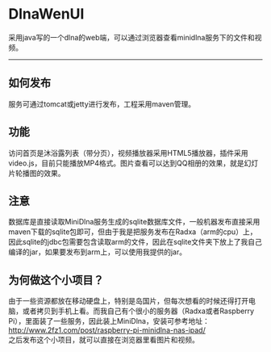 # DlnaWenUI
采用java写的一个dlna的web端，可以通过浏览器查看minidlna服务下的文件和视频。

---

## 如何发布
服务可通过tomcat或jetty进行发布，工程采用maven管理。

## 功能
访问首页是沐浴露列表（带分页），视频播放器采用HTML5播放器，插件采用video.js，目前只能播放MP4格式。图片查看可以达到QQ相册的效果，就是幻灯片轮播图的效果。

## 注意
数据库是直接读取MiniDlna服务生成的sqlite数据库文件，一般机器发布直接采用maven下载的sqlite包即可，但由于我是把服务发布在Radxa（arm的cpu）上，因此sqlite的jdbc包需要包含读取arm的文件，因此在sqlite文件夹下放上了我自己编译的jar，如果要发布到arm上，可以使用我提供的jar。

## 为何做这个小项目？
由于一些资源都放在移动硬盘上，特别是岛国片，但每次想看的时候还得打开电脑，或者拷贝到手机上看。而我自己有个很小的服务器（Radxa或者Raspberry Pi），里面装了一些服务，因此装上MiniDlna，安装可参考地址：<http://www.2fz1.com/post/raspberry-pi-minidlna-nas-ipad/>   
之后发布这个小项目，就可以直接在浏览器里看图片和视频。
